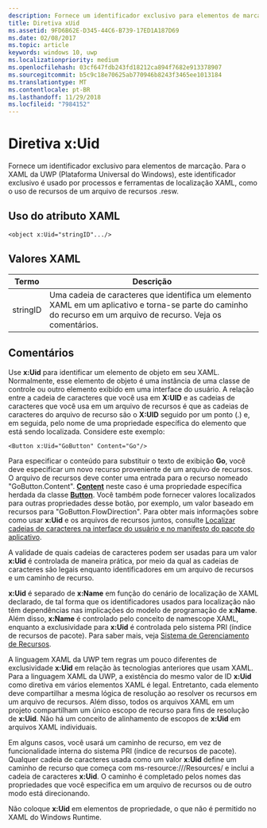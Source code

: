 ```yaml
---
description: Fornece um identificador exclusivo para elementos de marcação. Para o XAML da UWP (Plataforma Universal do Windows), este identificador exclusivo é usado por processos e ferramentas de localização XAML, como o uso de recursos de um arquivo de recursos .resw.
title: Diretiva xUid
ms.assetid: 9FD6B62E-D345-44C6-B739-17ED1A187D69
ms.date: 02/08/2017
ms.topic: article
keywords: windows 10, uwp
ms.localizationpriority: medium
ms.openlocfilehash: 03cf647fdb243fd18212ca894f7682e913378907
ms.sourcegitcommit: b5c9c18e70625ab770946b8243f3465ee1013184
ms.translationtype: MT
ms.contentlocale: pt-BR
ms.lasthandoff: 11/29/2018
ms.locfileid: "7984152"
---
```

# <a name="xuid-directive"></a>Diretiva x:Uid


Fornece um identificador exclusivo para elementos de marcação. Para o XAML da UWP (Plataforma Universal do Windows), este identificador exclusivo é usado por processos e ferramentas de localização XAML, como o uso de recursos de um arquivo de recursos .resw.

## <a name="xaml-attribute-usage"></a>Uso do atributo XAML

``` syntax
<object x:Uid="stringID".../>
```

## <a name="xaml-values"></a>Valores XAML

| Termo | Descrição |
|------|-------------|
| stringID | Uma cadeia de caracteres que identifica um elemento XAML em um aplicativo e torna-se parte do caminho do recurso em um arquivo de recurso. Veja os comentários.| 

## <a name="remarks"></a>Comentários

Use **x:Uid** para identificar um elemento de objeto em seu XAML. Normalmente, esse elemento de objeto é uma instância de uma classe de controle ou outro elemento exibido em uma interface do usuário. A relação entre a cadeia de caracteres que você usa em **X:UID** e as cadeias de caracteres que você usa em um arquivo de recursos é que as cadeias de caracteres do arquivo de recurso são o **X:UID** seguido por um ponto (.) e, em seguida, pelo nome de uma propriedade específica do elemento que está sendo localizada. Considere este exemplo:

``` syntax
<Button x:Uid="GoButton" Content="Go"/>
```

Para especificar o conteúdo para substituir o texto de exibição **Go**, você deve especificar um novo recurso proveniente de um arquivo de recursos. O arquivo de recursos deve conter uma entrada para o recurso nomeado "GoButton.Content". [**Content**](/uwp/api/windows.ui.xaml.controls.contentcontrol.content) neste caso é uma propriedade específica herdada da classe [**Button**](/uwp/api/windows.ui.xaml.controls.button). Você também pode fornecer valores localizados para outras propriedades desse botão, por exemplo, um valor baseado em recursos para "GoButton.FlowDirection". Para obter mais informações sobre como usar **x:Uid** e os arquivos de recursos juntos, consulte [Localizar cadeias de caracteres na interface do usuário e no manifesto do pacote do aplicativo](../app-resources/localize-strings-ui-manifest.md).

A validade de quais cadeias de caracteres podem ser usadas para um valor **x:Uid** é controlada de maneira prática, por meio da qual as cadeias de caracteres são legais enquanto identificadores em um arquivo de recursos e um caminho de recurso.

**x:Uid** é separado de **x:Name** em função do cenário de localização de XAML declarado, de tal forma que os identificadores usados para localização não têm dependências nas implicações do modelo de programação de **x:Name**. Além disso, **x:Name** é controlado pelo conceito de namescope XAML, enquanto a exclusividade para **x:Uid** é controlada pelo sistema PRI (índice de recursos de pacote). Para saber mais, veja [Sistema de Gerenciamento de Recursos](../app-resources/resource-management-system.md).

A linguagem XAML da UWP tem regras um pouco diferentes de exclusividade **x:Uid** em relação às tecnologias anteriores que usam XAML. Para a linguagem XAML da UWP, a existência do mesmo valor de ID **x:Uid** como diretiva em vários elementos XAML é legal. Entretanto, cada elemento deve compartilhar a mesma lógica de resolução ao resolver os recursos em um arquivo de recursos. Além disso, todos os arquivos XAML em um projeto compartilham um único escopo de recurso para fins de resolução de **x:Uid**. Não há um conceito de alinhamento de escopos de **x:Uid** em arquivos XAML individuais.

Em alguns casos, você usará um caminho de recurso, em vez de funcionalidade interna do sistema PRI (índice de recursos de pacote). Qualquer cadeia de caracteres usada como um valor **x:Uid** define um caminho de recurso que começa com ms-resource:///Resources/ e inclui a cadeia de caracteres **x:Uid**. O caminho é completado pelos nomes das propriedades que você especifica em um arquivo de recursos ou de outro modo está direcionando.

Não coloque **x:Uid** em elementos de propriedade, o que não é permitido no XAML do Windows Runtime.

